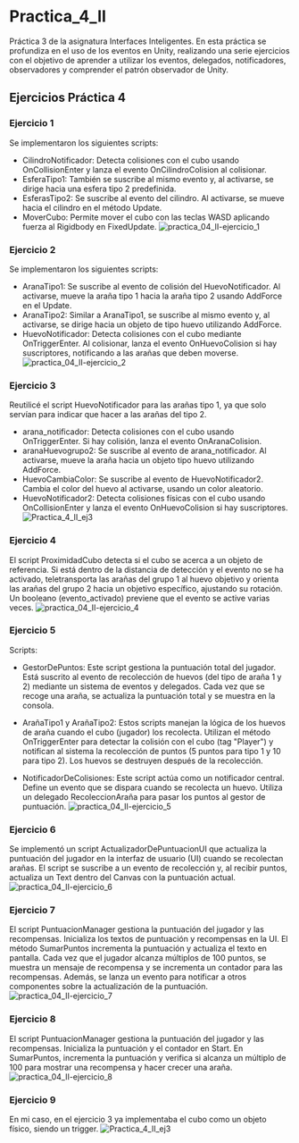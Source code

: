 # Practica_4_II
Práctica 3 de la asignatura Interfaces Inteligentes. En esta práctica se profundiza en el uso de los eventos en Unity, realizando una serie ejercicios con el objetivo de aprender a utilizar los eventos, delegados, notificadores, observadores y comprender el patrón observador de Unity.
## Ejercicios Práctica 4
### Ejercicio 1
Se implementaron los siguientes scripts:
 - CilindroNotificador: Detecta colisiones con el cubo usando OnCollisionEnter y lanza el evento OnCilindroColision al colisionar.
 - EsferaTipo1: También se suscribe al mismo evento y, al activarse, se dirige hacia una esfera tipo 2 predefinida.
 - EsferasTipo2: Se suscribe al evento del cilindro. Al activarse, se mueve hacia el cilindro en el método Update.
 - MoverCubo: Permite mover el cubo con las teclas WASD aplicando fuerza al Rigidbody en FixedUpdate.
![practica_04_II-ejercicio_1](https://github.com/user-attachments/assets/78a79ea6-7027-46cd-87cd-d2430f9d2db5)

### Ejercicio 2
Se implementaron los siguientes scripts:
 - AranaTipo1: Se suscribe al evento de colisión del HuevoNotificador. Al activarse, mueve la araña tipo 1 hacia la araña tipo 2 usando AddForce en el Update.
 - AranaTipo2: Similar a AranaTipo1, se suscribe al mismo evento y, al activarse, se dirige hacia un objeto de tipo huevo utilizando AddForce.
 - HuevoNotificador: Detecta colisiones con el cubo mediante OnTriggerEnter. Al colisionar, lanza el evento OnHuevoColision si hay suscriptores, notificando a las arañas que deben moverse.
![practica_04_II-ejercicio_2](https://github.com/user-attachments/assets/a0864f82-c031-4802-9dae-db38f293e16d)

### Ejercicio 3
Reutilicé el script HuevoNotificador para las arañas tipo 1, ya que solo servían para indicar que hacer a las arañas del tipo 2.
 - arana_notificador: Detecta colisiones con el cubo usando OnTriggerEnter. Si hay colisión, lanza el evento OnAranaColision.
 - aranaHuevogrupo2: Se suscribe al evento de arana_notificador. Al activarse, mueve la araña hacia un objeto tipo huevo utilizando AddForce.
 - HuevoCambiaColor: Se suscribe al evento de HuevoNotificador2. Cambia el color del huevo al activarse, usando un color aleatorio.
 - HuevoNotificador2: Detecta colisiones físicas con el cubo usando OnCollisionEnter y lanza el evento OnHuevoColision si hay suscriptores.
![Practica_4_II_ej3](https://github.com/user-attachments/assets/9e88cf2c-84f6-4098-a94d-2bacd99928f5)

### Ejercicio 4
El script ProximidadCubo detecta si el cubo se acerca a un objeto de referencia. Si está dentro de la distancia de detección y el evento no se ha activado, teletransporta las arañas del grupo 1 al huevo objetivo y orienta las arañas del grupo 2 hacia un objetivo específico, ajustando su rotación. Un booleano (evento_activado) previene que el evento se active varias veces.
![practica_04_II-ejercicio_4](https://github.com/user-attachments/assets/7aada31d-f2f4-4bed-aa97-0182dbfc247c)

### Ejercicio 5
Scripts:
 - GestorDePuntos: Este script gestiona la puntuación total del jugador. Está suscrito al evento de recolección de huevos (del tipo de araña 1 y 2) mediante un sistema de eventos y delegados. Cada vez que se recoge una araña, se actualiza la puntuación total y se muestra en la consola.

 - ArañaTipo1 y ArañaTipo2: Estos scripts manejan la lógica de los huevos de araña cuando el cubo (jugador) los recolecta. Utilizan el método OnTriggerEnter para detectar la colisión con el cubo (tag "Player") y notifican al sistema la recolección de puntos (5 puntos para tipo 1 y 10 para tipo 2). Los huevos se destruyen después de la recolección.

 - NotificadorDeColisiones: Este script actúa como un notificador central. Define un evento que se dispara cuando se recolecta un huevo. Utiliza un delegado RecoleccionAraña para pasar los puntos al gestor de puntuación.
![practica_04_II-ejercicio_5](https://github.com/user-attachments/assets/c47bf7aa-768d-4e3e-b99d-3e7fd4790af5)

### Ejercicio 6
Se implementó un script ActualizadorDePuntuacionUI que actualiza la puntuación del jugador en la interfaz de usuario (UI) cuando se recolectan arañas. El script se suscribe a un evento de recolección y, al recibir puntos, actualiza un Text dentro del Canvas con la puntuación actual.
![practica_04_II-ejercicio_6](https://github.com/user-attachments/assets/7f3f2970-f0c8-404b-a807-b7403b15cf8d)

### Ejercicio 7
El script PuntuacionManager gestiona la puntuación del jugador y las recompensas. Inicializa los textos de puntuación y recompensas en la UI. El método SumarPuntos incrementa la puntuación y actualiza el texto en pantalla. Cada vez que el jugador alcanza múltiplos de 100 puntos, se muestra un mensaje de recompensa y se incrementa un contador para las recompensas. Además, se lanza un evento para notificar a otros componentes sobre la actualización de la puntuación.
![practica_04_II-ejercicio_7](https://github.com/user-attachments/assets/292b74ba-cd45-4682-86dd-ea0fdc288f2f)

### Ejercicio 8
El script PuntuacionManager gestiona la puntuación del jugador y las recompensas. Inicializa la puntuación y el contador en Start. En SumarPuntos, incrementa la puntuación y verifica si alcanza un múltiplo de 100 para mostrar una recompensa y hacer crecer una araña.
![practica_04_II-ejercicio_8](https://github.com/user-attachments/assets/c6389373-6fab-458a-8526-0ee6a2d383de)

### Ejercicio 9
En mi caso, en el ejercicio 3 ya implementaba el cubo como un objeto físico, siendo un trigger.
![Practica_4_II_ej3](https://github.com/user-attachments/assets/8edacca1-614f-4a5b-95a2-75dd2a89aa8e)

